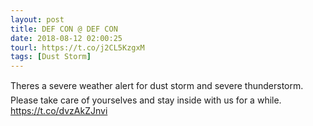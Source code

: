 ```yaml
---
layout: post
title: DEF CON @ DEF CON
date: 2018-08-12 02:00:25
tourl: https://t.co/j2CL5KzgxM
tags: [Dust Storm]
---
```

Theres a severe weather alert for dust storm and severe thunderstorm. Please take care of yourselves and stay inside with us for a while. https://t.co/dvzAkZJnvi